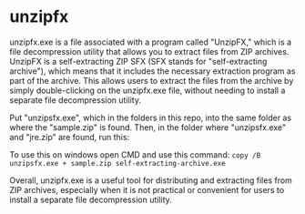 # unzipfx

unzipfx.exe is a file associated with a program called "UnzipFX," which is a file decompression utility that allows you to extract files from ZIP archives. UnzipFX is a self-extracting ZIP SFX (SFX stands for "self-extracting archive"), which means that it includes the necessary extraction program as part of the archive. This allows users to extract the files from the archive by simply double-clicking on the unzipfx.exe file, without needing to install a separate file decompression utility.


Put "unzipsfx.exe", which in the folders in this repo, into the same folder as where the "sample.zip" is found. Then, in the folder where "unzipsfx.exe" and "jre.zip" are found, run this:


To use this on windows open CMD and use this command:
`copy /B unzipsfx.exe + sample.zip self-extracting-archive.exe`

Overall, unzipfx.exe is a useful tool for distributing and extracting files from ZIP archives, especially when it is not practical or convenient for users to install a separate file decompression utility.
